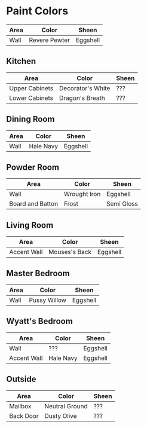 # Paint Colors

| Area | Color         | Sheen    |
| ---- | ------------- | -------- |
| Wall | Revere Pewter | Eggshell |

## Kitchen

| Area           | Color             | Sheen |
| -------------- | ----------------- | ----- |
| Upper Cabinets | Decorator's White | ???   |
| Lower Cabinets | Dragon's Breath   | ???   |

## Dining Room

| Area | Color     | Sheen    |
| ---- | --------- | -------- |
| Wall | Hale Navy | Eggshell |

## Powder Room

| Area             | Color        | Sheen      |
| ---------------- | ------------ | ---------- |
| Wall             | Wrought Iron | Eggshell   |
| Board and Batton | Frost        | Semi Gloss |

## Living Room

| Area        | Color         | Sheen    |
| ----------- | ------------- | -------- |
| Accent Wall | Mouses's Back | Eggshell |

## Master Bedroom

| Area | Color        | Sheen    |
| ---- | ------------ | -------- |
| Wall | Pussy Willow | Eggshell |

## Wyatt's Bedroom

| Area        | Color     | Sheen    |
| ----------- | --------- | -------- |
| Wall        | ???       | Eggshell |
| Accent Wall | Hale Navy | Eggshell |

## Outside

| Area      | Color          | Sheen |
| --------- | -------------- | ----- |
| Mailbox   | Neutral Ground | ???   |
| Back Door | Dusty Olive    | ???   |
